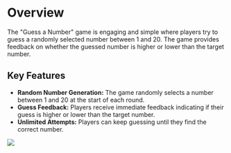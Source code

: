 <h1>Overview</h1>
    <p>The "Guess a Number" game is engaging and simple where players try to guess a randomly selected number between 1 and 20. The game provides feedback on whether the guessed number is higher or lower than the target number.</p>

  <h2>Key Features</h2>
    <ul>
        <li><strong>Random Number Generation:</strong> The game randomly selects a number between 1 and 20 at the start of each round.</li>
        <li><strong>Guess Feedback:</strong> Players receive immediate feedback indicating if their guess is higher or lower than the target number.</li>
        <li><strong>Unlimited Attempts:</strong> Players can keep guessing until they find the correct number.</li>
    </ul>

<kbd><img src="https://screenshot-proxy.netlify.app/f_jpg,w_336/https://d33wubrfki0l68.cloudfront.net/6374a82e12e31e2e62ce331a/screenshot_2022-11-16-09-07-02-0000.png"></kbd>
